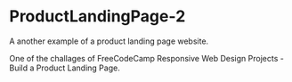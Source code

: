 # ProductLandingPage-2
A another example of a product landing page website. 


One of the challages of FreeCodeCamp Responsive Web Design Projects - Build a Product Landing Page.
